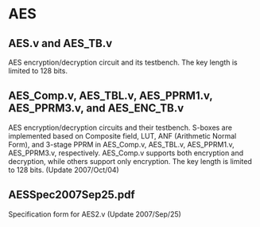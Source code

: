 # AES

## AES.v and AES_TB.v

AES encryption/decryption circuit and its testbench.
The key length is limited to 128 bits.

## AES_Comp.v, AES_TBL.v, AES_PPRM1.v, AES_PPRM3.v, and AES_ENC_TB.v

AES encryption/decryption circuits and their testbench.
S-boxes are implemented based on Composite field, LUT, ANF (Arithmetic Normal Form), and 3-stage PPRM in AES_Comp.v, AES_TBL.v, AES_PPRM1.v, AES_PPRM3.v, respectively. AES_Comp.v supports both encryption and decryption, while others support only encryption.
The key length is limited to 128 bits.
(Update 2007/Oct/04)

## AESSpec2007Sep25.pdf

Specification form for AES2.v
(Update 2007/Sep/25)
